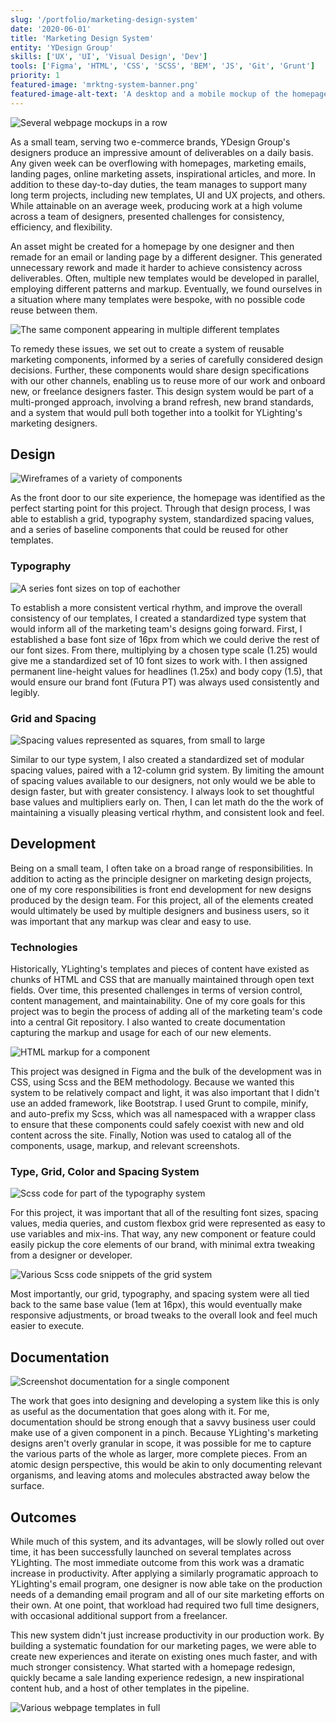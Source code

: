```yaml
---
slug: '/portfolio/marketing-design-system'
date: '2020-06-01'
title: 'Marketing Design System'
entity: 'YDesign Group'
skills: ['UX', 'UI', 'Visual Design', 'Dev']
tools: ['Figma', 'HTML', 'CSS', 'SCSS', 'BEM', 'JS', 'Git', 'Grunt']
priority: 1
featured-image: 'mrktng-system-banner.png'
featured-image-alt-text: 'A desktop and a mobile mockup of the homepage of a website.'
---
```


![Several webpage mockups in a row](1-All-Templates-Desk.png)

As a small team, serving two e-commerce brands, YDesign Group's designers produce an impressive amount of deliverables on a daily basis. Any given week can be overflowing with homepages, marketing emails, landing pages, online marketing assets, inspirational articles, and more. In addition to these day-to-day duties, the team manages to support many long term projects, including new templates, UI and UX projects, and others. While attainable on an average week, producing work at a high volume across a team of designers, presented challenges for consistency, efficiency, and flexibility.

An asset might be created for a homepage by one designer and then remade for an email or landing page by a different designer. This generated unnecessary rework and made it harder to achieve consistency across deliverables. Often, multiple new templates would be developed in parallel, employing different patterns and markup. Eventually, we found ourselves in a situation where many templates were bespoke, with no possible code reuse between them.

![The same component appearing in multiple different templates](2-Sale-Banner-All-Templates.png 'The same component could be resused across templates, saving time for designers.')

To remedy these issues, we set out to create a system of reusable marketing components, informed by a series of carefully considered design decisions. Further, these components would share design specifications with our other channels, enabling us to reuse more of our work and onboard new, or freelance designers faster. This design system would be part of a multi-pronged approach, involving a brand refresh, new brand standards, and a system that would pull both together into a toolkit for YLighting's marketing designers.

## Design

![Wireframes of a variety of components](3-Wireframe-Multiple-Comonents.png 'The marketing design system would consist of many, modular components.')

As the front door to our site experience, the homepage was identified as the perfect starting point for this project. Through that design process, I was able to establish a grid, typography system, standardized spacing values, and a series of baseline components that could be reused for other templates.

### Typography

![A series font sizes on top of eachother](4-Type-Hierachy.png)

To establish a more consistent vertical rhythm, and improve the overall consistency of our templates, I created a standardized type system that would inform all of the marketing team's designs going forward. First, I established a base font size of 16px from which we could derive the rest of our font sizes. From there, multiplying by a chosen type scale (1.25) would give me a standardized set of 10 font sizes to work with. I then assigned permanent line-height values for headlines (1.25x) and body copy (1.5), that would ensure our brand font (Futura PT) was always used consistently and legibly.

### Grid and Spacing

![Spacing values represented as squares, from small to large](5-Spacing-Grid-System.png)

Similar to our type system, I also created a standardized set of modular spacing values, paired with a 12-column grid system. By limiting the amount of spacing values available to our designers, not only would we be able to design faster, but with greater consistency. I always look to set thoughtful base values and multipliers early on. Then, I can let math do the the work of maintaining a visually pleasing vertical rhythm, and consistent look and feel.

## Development

Being on a small team, I often take on a broad range of responsibilities. In addition to acting as the principle designer on marketing design projects, one of my core responsibilities is front end development for new designs produced by the design team. For this project, all of the elements created would ultimately be used by multiple designers and business users, so it was important that any markup was clear and easy to use.

### Technologies

Historically, YLighting's templates and pieces of content have existed as chunks of HTML and CSS that are manually maintained through open text fields. Over time, this presented challenges in terms of version control, content management, and maintainability. One of my core goals for this project was to begin the process of adding all of the marketing team's code into a central Git repository. I also wanted to create documentation capturing the markup and usage for each of our new elements.

![HTML markup for a component](6-Component-Markup.png 'Components were developed to be easy to use by designers and business users alike.')

This project was designed in Figma and the bulk of the development was in CSS, using Scss and the BEM methodology. Because we wanted this system to be relatively compact and light, it was also important that I didn't use an added framework, like Bootstrap. I used Grunt to compile, minify, and auto-prefix my Scss, which was all namespaced with a wrapper class to ensure that these components could safely coexist with new and old content across the site. Finally, Notion was used to catalog all of the components, usage, markup, and relevant screenshots.

### Type, Grid, Color and Spacing System

![Scss code for part of the typography system](7-Type-System-Code.png 'Font sizes were derived from a base value and a predetermined multiplier.')

For this project, it was important that all of the resulting font sizes, spacing values, media queries, and custom flexbox grid were represented as easy to use variables and mix-ins. That way, any new component or feature could easily pickup the core elements of our brand, with minimal extra tweaking from a designer or developer.

![Various Scss code snippets of the grid system](8-Grid-System-Code.png 'Creating my own grid system allowed me to only serve code for the tools we needed and nothing else.')

Most importantly, our grid, typography, and spacing system were all tied back to the same base value (1em at 16px), this would eventually make responsive adjustments, or broad tweaks to the overall look and feel much easier to execute.

## Documentation

![Screenshot documentation for a single component](9-Component-Documentation.png 'The documentation was designed to make creating a template as easy as copying a block of HTML, and changing some values.')

The work that goes into designing and developing a system like this is only as useful as the documentation that goes along with it. For me, documentation should be strong enough that a savvy business user could make use of a given component in a pinch. Because YLighting's marketing designs aren't overly granular in scope, it was possible for me to capture the various parts of the whole as larger, more complete pieces. From an atomic design perspective, this would be akin to only documenting relevant organisms, and leaving atoms and molecules abstracted away below the surface.

## Outcomes

While much of this system, and its advantages, will be slowly rolled out over time, it has been successfully launched on several templates across YLighting. The most immediate outcome from this work was a dramatic increase in productivity. After applying a similarly programatic approach to YLighting's email program, one designer is now able take on the production needs of a demanding email program and all of our site marketing efforts on their own. At one point, that workload had required two full time designers, with occasional additional support from a freelancer.

This new system didn't just increase productivity in our production work. By building a systematic foundation for our marketing pages, we were able to create new experiences and iterate on existing ones much faster, and with much stronger consistency. What started with a homepage redesign, quickly became a sale landing experience redesign, a new inspirational content hub, and a host of other templates in the pipeline.

![Various webpage templates in full](10-All-Templates.png 'A complete example of several templates created using the marketing design system.')
